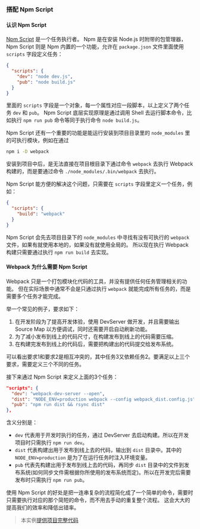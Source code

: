 ### 搭配 Npm Script

#### 认识 Npm Script
[Npm Script](https://docs.npmjs.com/misc/scripts) 是一个任务执行者。
Npm 是在安装 Node.js 时附带的包管理器，Npm Script 则是 Npm 内置的一个功能，允许在 `package.json` 文件里面使用 `scripts` 字段定义任务：
```json
{
  "scripts": {
    "dev": "node dev.js",
    "pub": "node build.js"
  }
}
```
里面的 `scripts` 字段是一个对象，每一个属性对应一段脚本，以上定义了两个任务 `dev` 和 `pub`。
Npm Script 底层实现原理是通过调用 Shell 去运行脚本命令，比如执行 `npm run pub` 命令等同于执行命令 `node build.js`。

Npm Script 还有一个重要的功能是能运行安装到项目目录里的 `node_modules` 里的可执行模块，例如在通过
```bash
npm i -D webpack
```
安装到项目中后，是无法直接在项目根目录下通过命令 `webpack` 去执行 Webpack 构建的，而是要通过命令 `./node_modules/.bin/webpack` 去执行。

Npm Script 能方便的解决这个问题，只需要在 `scripts` 字段里定义一个任务，例如：
```json
{
  "scripts": {
    "build": "webpack"
  }
}
```
Npm Script 会先去项目目录下的 `node_modules` 中寻找有没有可执行的 `webpack` 文件，如果有就使用本地的，如果没有就使用全局的。
所以现在执行 Webpack 构建只需要通过执行 `npm run build` 去实现。

#### Webpack 为什么需要 Npm Script
Webpack 只是一个打包模块化代码的工具，并没有提供任何任务管理相关的功能。
但在实际场景中通常不会是只通过执行 `webpack` 就能完成所有任务的，而是需要多个任务才能完成。

举一个常见的例子，要求如下：

1. 在开发阶段为了提高开发体验，使用 DevServer 做开发，并且需要输出 Source Map 以方便调试，同时还需要开启自动刷新功能。
2. 为了减小发布到线上的代码尺寸，在构建发布到线上的代码需要压缩。
3. 在构建完发布到线上的代码后，需要把构建出的代码提交给发布系统。

可以看出要求1和要求2是相互冲突的，其中任务3又依赖任务2。要满足以上三个要求，需要定义三个不同的任务。

接下来通过 Npm Script 来定义上面的3个任务：
```json
"scripts": {
  "dev": "webpack-dev-server --open",
  "dist": "NODE_ENV=production webpack --config webpack_dist.config.js",
  "pub": "npm run dist && rsync dist"
},
```
含义分别是：

- `dev` 代表用于开发时执行的任务，通过 DevServer 去启动构建。所以在开发项目时只需执行 `npm run dev`。
- `dist` 代表构建出用于发布到线上去的代码，输出到 `dist` 目录中。其中的 `NODE_ENV=production` 是为了在运行任务时注入环境变量。
- `pub` 代表先构建出用于发布到线上去的代码，再同步 `dist` 目录中的文件到发布系统(如何同步文件需根据你所使用的发布系统而定)。所以在开发完后需要发布时只需执行 `npm run pub`。

使用 Npm Script 的好处是把一连串复杂的流程简化成了一个简单的命令，需要时只需要执行对应的那个简短的命令，而不用去手动的重复整个流程。
这会大大的提高我们的效率和降低出错率。

> 本实例[提供项目完整代码](http://webpack.wuhaolin.cn/3.13搭配NpmScript.zip)
